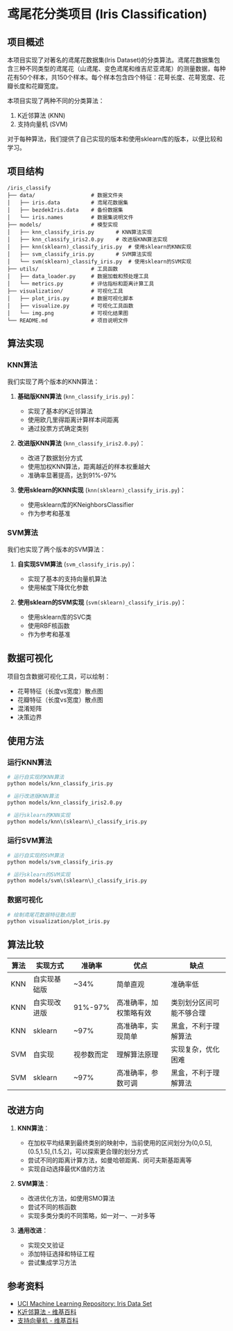 # 鸢尾花分类项目 (Iris Classification)

## 项目概述

本项目实现了对著名的鸢尾花数据集(Iris Dataset)的分类算法。鸢尾花数据集包含三种不同类型的鸢尾花（山鸢尾、变色鸢尾和维吉尼亚鸢尾）的测量数据，每种花有50个样本，共150个样本。每个样本包含四个特征：花萼长度、花萼宽度、花瓣长度和花瓣宽度。

本项目实现了两种不同的分类算法：
1. K近邻算法 (KNN)
2. 支持向量机 (SVM)

对于每种算法，我们提供了自己实现的版本和使用sklearn库的版本，以便比较和学习。

## 项目结构

```
/iris_classify
├── data/                  # 数据文件夹
│   ├── iris.data          # 鸢尾花数据集
│   ├── bezdekIris.data    # 备份数据集
│   └── iris.names         # 数据集说明文件
├── models/                # 模型实现
│   ├── knn_classify_iris.py       # KNN算法实现
│   ├── knn_classify_iris2.0.py    # 改进版KNN算法实现
│   ├── knn(sklearn)_classify_iris.py  # 使用sklearn的KNN实现
│   ├── svm_classify_iris.py       # SVM算法实现
│   └── svm(sklearn)_classify_iris.py  # 使用sklearn的SVM实现
├── utils/                 # 工具函数
│   ├── data_loader.py     # 数据加载和预处理工具
│   └── metrics.py         # 评估指标和距离计算工具
├── visualization/         # 可视化工具
│   ├── plot_iris.py       # 数据可视化脚本
│   ├── visualize.py       # 可视化工具函数
│   └── img.png            # 可视化结果图
└── README.md              # 项目说明文件
```

## 算法实现

### KNN算法

我们实现了两个版本的KNN算法：

1. **基础版KNN算法** (`knn_classify_iris.py`)：
   - 实现了基本的K近邻算法
   - 使用欧几里得距离计算样本间距离
   - 通过投票方式确定类别

2. **改进版KNN算法** (`knn_classify_iris2.0.py`)：
   - 改进了数据划分方式
   - 使用加权KNN算法，距离越近的样本权重越大
   - 准确率显著提高，达到91%-97%

3. **使用sklearn的KNN实现** (`knn(sklearn)_classify_iris.py`)：
   - 使用sklearn库的KNeighborsClassifier
   - 作为参考和基准

### SVM算法

我们也实现了两个版本的SVM算法：

1. **自实现SVM算法** (`svm_classify_iris.py`)：
   - 实现了基本的支持向量机算法
   - 使用梯度下降优化参数

2. **使用sklearn的SVM实现** (`svm(sklearn)_classify_iris.py`)：
   - 使用sklearn库的SVC类
   - 使用RBF核函数
   - 作为参考和基准

## 数据可视化

项目包含数据可视化工具，可以绘制：
- 花萼特征（长度vs宽度）散点图
- 花瓣特征（长度vs宽度）散点图
- 混淆矩阵
- 决策边界

## 使用方法

### 运行KNN算法

```bash
# 运行自实现的KNN算法
python models/knn_classify_iris.py

# 运行改进版KNN算法
python models/knn_classify_iris2.0.py

# 运行sklearn的KNN实现
python models/knn\(sklearn\)_classify_iris.py
```

### 运行SVM算法

```bash
# 运行自实现的SVM算法
python models/svm_classify_iris.py

# 运行sklearn的SVM实现
python models/svm\(sklearn\)_classify_iris.py
```

### 数据可视化

```bash
# 绘制鸢尾花数据特征散点图
python visualization/plot_iris.py
```

## 算法比较

| 算法 | 实现方式 | 准确率 | 优点 | 缺点 |
|------|---------|-------|------|------|
| KNN | 自实现基础版 | ~34% | 简单直观 | 准确率低 |
| KNN | 自实现改进版 | 91%-97% | 高准确率，加权策略有效 | 类别划分区间可能不够合理 |
| KNN | sklearn | ~97% | 高准确率，实现简单 | 黑盒，不利于理解算法 |
| SVM | 自实现 | 视参数而定 | 理解算法原理 | 实现复杂，优化困难 |
| SVM | sklearn | ~97% | 高准确率，参数可调 | 黑盒，不利于理解算法 |

## 改进方向

1. **KNN算法**：
   - 在加权平均结果到最终类别的映射中，当前使用的区间划分为(0,0.5],(0.5,1.5],(1.5,2]，可以探索更合理的划分方式
   - 尝试不同的距离计算方法，如曼哈顿距离、闵可夫斯基距离等
   - 实现自动选择最优K值的方法

2. **SVM算法**：
   - 改进优化方法，如使用SMO算法
   - 尝试不同的核函数
   - 实现多类分类的不同策略，如一对一、一对多等

3. **通用改进**：
   - 实现交叉验证
   - 添加特征选择和特征工程
   - 尝试集成学习方法

## 参考资料

- [UCI Machine Learning Repository: Iris Data Set](https://archive.ics.uci.edu/ml/datasets/iris)
- [K近邻算法 - 维基百科](https://zh.wikipedia.org/wiki/K%E8%BF%91%E9%82%BB%E7%AE%97%E6%B3%95)
- [支持向量机 - 维基百科](https://zh.wikipedia.org/wiki/%E6%94%AF%E6%8C%81%E5%90%91%E9%87%8F%E6%9C%BA)

